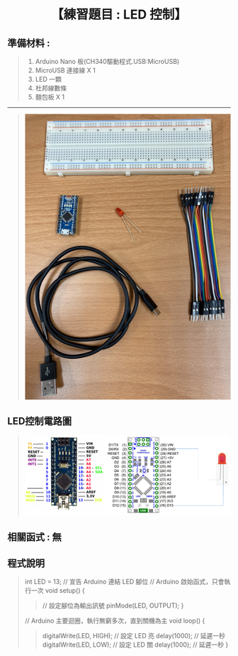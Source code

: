 <h1><center>【練習題目 : LED 控制】</center></h1>

## 準備材料 : 
>1. Arduino Nano 板(CH340驅動程式.USB:MicroUSB)
>2. MicroUSB 連接線 X 1
>3. LED 一顆
>4. 杜邦線數條
>5. 麵包板 X 1
<hr>
 
>![](https://github.com/derricktsai0904/Arduino/blob/master/02%20Arduino%20%E5%9F%BA%E6%9C%AC%E6%84%9F%E6%B8%AC%E5%99%A8%E5%AF%A6%E4%BD%9C%E7%AF%84%E4%BE%8B/A.LED%E6%8E%A7%E5%88%B6/Arduino_LED.PNG?raw=true)

## LED控制電路圖

>![](https://github.com/derricktsai0904/Arduino/blob/master/02%20Arduino%20%E5%9F%BA%E6%9C%AC%E6%84%9F%E6%B8%AC%E5%99%A8%E5%AF%A6%E4%BD%9C%E7%AF%84%E4%BE%8B/A.LED%E6%8E%A7%E5%88%B6/Arduino_LED_Circuit.PNG?raw=true)

## 相關函式 : 無

## 程式說明

>int LED = 13; // 宣告 Arduino 連結 LED 腳位
>// Arduino 啟始函式，只會執行一次
>void setup() {
>>// 設定腳位為輸出訊號
>>pinMode(LED, OUTPUT);
>}
>
>// Arduino 主要迴圈，執行無窮多次，直到關機為主
>void loop() {
>>digitalWrite(LED, HIGH);   // 設定 LED 亮
>>delay(1000);               // 延遲一秒
>>digitalWrite(LED, LOW);    // 設定 LED 關
>>delay(1000);               // 延遲一秒
>}

